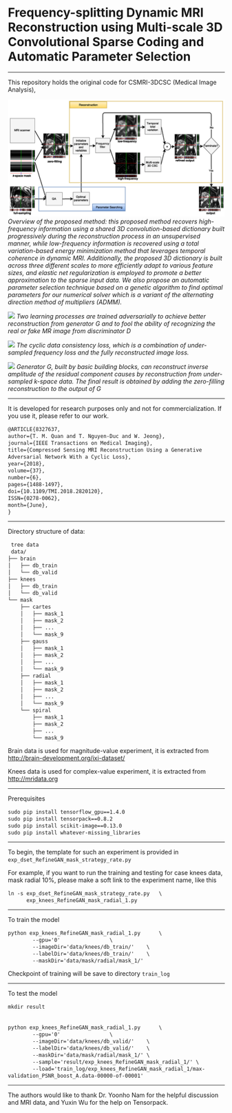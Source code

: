 # Frequency-splitting Dynamic MRI Reconstruction using Multi-scale 3D Convolutional Sparse Coding and Automatic Parameter Selection
----------

This repository holds the original code for CSMRI-3DCSC (Medical Image Analysis), 

![](./README_resource/overview.png "")
*Overview of the proposed method: this proposed method recovers high-frequency information using a shared 3D convolution-based dictionary built progressively during the reconstruction process in an unsupervised manner, while low-frequency information is recovered using a total variation-based energy minimization method that leverages temporal coherence in dynamic MRI.
Additionally, the proposed 3D dictionary is built across three different scales to more efficiently adapt to various feature sizes, and elastic net regularization is employed to promote a better approximation to the sparse input data. We also propose an automatic parameter selection technique based on a genetic algorithm to find optimal parameters for our numerical solver which is a variant of the alternating direction method of multipliers (ADMM).*

![](https://raw.githubusercontent.com/tmquan/RefineGAN/master/data/ReconGAN.png "")
*Two learning processes are trained adversarially to achieve better reconstruction from generator G and to fool the ability of recognizing the real or
fake MR image from discriminator D*


![](https://raw.githubusercontent.com/tmquan/RefineGAN/master/data/DualLoss.png "")
*The cyclic data consistency loss, which is a combination of under-sampled frequency loss and the fully reconstructed image loss.*


![](https://raw.githubusercontent.com/tmquan/RefineGAN/master/data/RefineGAN.png "")
*Generator G, built by basic building blocks, can reconstruct inverse amplitude of the residual component causes by reconstruction from under-sampled
k-space data. The final result is obtained by adding the zero-filling reconstruction to the output of G*

----------

It is developed for research purposes only and not for commercialization. 
If you use it, please refer to our work. 

    @ARTICLE{8327637, 
	author={T. M. Quan and T. Nguyen-Duc and W. Jeong}, 
	journal={IEEE Transactions on Medical Imaging}, 
	title={Compressed Sensing MRI Reconstruction Using a Generative Adversarial Network With a Cyclic Loss}, 
	year={2018}, 
	volume={37}, 
	number={6}, 
	pages={1488-1497}, 
	doi={10.1109/TMI.2018.2820120}, 
	ISSN={0278-0062}, 
	month={June},
    }
    
----------
Directory structure of data:

     tree data
     data/
    ├── brain
    │   ├── db_train
    │   └── db_valid
    ├── knees
    │   ├── db_train
    │   └── db_valid
    └── mask
        ├── cartes
        │   ├── mask_1
        │   ├── mask_2
        │   ├── ...
        │   └── mask_9
        ├── gauss
        │   ├── mask_1
        │   ├── mask_2
        │   ├── ...
        │   └── mask_9
        ├── radial
        │   ├── mask_1
        │   ├── mask_2
        │   ├── ...
        │   └── mask_9
        └── spiral
            ├── mask_1
            ├── mask_2
            ├── ...
            └── mask_9

    
    
Brain data is used for magnitude-value experiment, it is extracted from http://brain-development.org/ixi-dataset/ 

Knees data is used for complex-value experiment, it is extracted from http://mridata.org 

----------

Prerequisites

    sudo pip install tensorflow_gpu==1.4.0
	sudo pip install tensorpack==0.8.2
	sudo pip install scikit-image==0.13.0
	sudo pip install whatever-missing_libraries

----------


To begin, the template for such an experiment  is provided in `exp_dset_RefineGAN_mask_strategy_rate.py`

For example, if you want to run the training and testing for case knees data, mask radial 10%, please make a soft link to the experiment name, like this

    ln -s exp_dset_RefineGAN_mask_strategy_rate.py 	 \
		  exp_knees_RefineGAN_mask_radial_1.py

----------

To train the model

    python exp_knees_RefineGAN_mask_radial_1.py  	 \
		    --gpu='0'				 \
		    --imageDir='data/knees/db_train/'    \
		    --labelDir='data/knees/db_train/'    \
		    --maskDir='data/mask/radial/mask_1/' 
		    
Checkpoint of training will be save to directory `train_log`

----------

To test the model

    mkdir result 


    python exp_knees_RefineGAN_mask_radial_1.py  	 \
		    --gpu='0' 				 \
		    --imageDir='data/knees/db_valid/' 	 \
		    --labelDir='data/knees/db_valid/' 	 \
		    --maskDir='data/mask/radial/mask_1/' \
		    --sample='result/exp_knees_RefineGAN_mask_radial_1/' \
		    --load='train_log/exp_knees_RefineGAN_mask_radial_1/max-validation_PSNR_boost_A.data-00000-of-00001'   


----------
The authors would like to thank Dr. Yoonho Nam for the helpful discussion and MRI data, and Yuxin Wu for the help on Tensorpack.